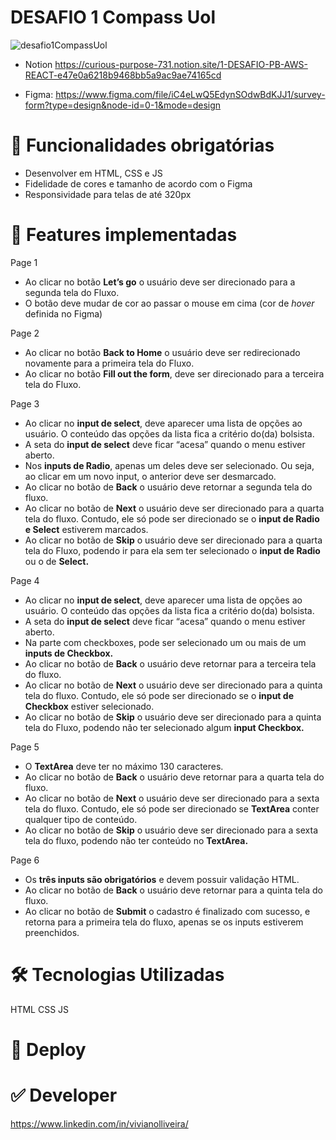 # DESAFIO 1 Compass Uol
![desafio1CompassUol](https://github.com/viviancol/desafio1CompassUol/assets/121408979/7a4b1a66-c166-458a-a8f1-64ef138d74c1)

- Notion
https://curious-purpose-731.notion.site/1-DESAFIO-PB-AWS-REACT-e47e0a6218b9468bb5a9ac9ae74165cd

- Figma:
https://www.figma.com/file/iC4eLwQ5EdynSOdwBdKJJ1/survey-form?type=design&node-id=0-1&mode=design


# 🔑 Funcionalidades obrigatórias

- Desenvolver em HTML, CSS e JS
- Fidelidade de cores e tamanho de acordo com o Figma
- Responsividade para telas de até 320px


# 🏁 Features implementadas
Page 1
- Ao clicar no botão **Let’s go** o usuário deve ser direcionado para a segunda tela do Fluxo.
- O botão deve mudar de cor ao passar o mouse em cima (cor de *hover* definida no Figma)

Page 2
- Ao clicar no botão **Back to Home** o usuário deve ser redirecionado novamente para a primeira tela do Fluxo.
- Ao clicar no botão **Fill out the form**, deve ser direcionado para a terceira tela do Fluxo.

Page 3
- Ao clicar no **input de select**, deve aparecer uma lista de opções ao usuário. O conteúdo das opções da lista fica a critério do(da) bolsista.
- A seta do **input de select** deve ficar “acesa” quando o menu estiver aberto.
- Nos **inputs de Radio**, apenas um deles deve ser selecionado. Ou seja, ao clicar em um novo input, o anterior deve ser desmarcado.
- Ao clicar no botão de **Back** o usuário deve retornar a segunda tela do fluxo.
- Ao clicar no botão de **Next** o usuário deve ser direcionado para a quarta tela do fluxo. Contudo, ele só pode ser direcionado se o **input de Radio e Select** estiverem marcados.
- Ao clicar no botão de **Skip** o usuário deve ser direcionado para a quarta tela do Fluxo, podendo ir para ela sem ter selecionado o **input de Radio** ou o de **Select.**

Page 4
- Ao clicar no **input de select**, deve aparecer uma lista de opções ao usuário. O conteúdo das opções da lista fica a critério do(da) bolsista.
- A seta do **input de select** deve ficar “acesa” quando o menu estiver aberto.
- Na parte com checkboxes, pode ser selecionado um ou mais de um **inputs de Checkbox.**
- Ao clicar no botão de **Back** o usuário deve retornar para a terceira tela do fluxo.
- Ao clicar no botão de **Next** o usuário deve ser direcionado para a quinta tela do fluxo. Contudo, ele só pode ser direcionado se o **input de Checkbox** estiver selecionado.
- Ao clicar no botão de **Skip** o usuário deve ser direcionado para a quinta tela do Fluxo, podendo não ter selecionado algum **input Checkbox.**

Page 5
- O **TextArea** deve ter no máximo 130 caracteres.
- Ao clicar no botão de **Back** o usuário deve retornar para a quarta tela do fluxo.
- Ao clicar no botão de **Next** o usuário deve ser direcionado para a sexta tela do fluxo. Contudo, ele só pode ser direcionado se **TextArea** conter qualquer tipo de conteúdo.
- Ao clicar no botão de **Skip** o usuário deve ser direcionado para a sexta tela do fluxo, podendo não ter conteúdo no **TextArea.**

Page 6
- Os **três inputs são obrigatórios** e devem possuir validação HTML.
- Ao clicar no botão de **Back** o usuário deve retornar para a quinta tela do fluxo.
- Ao clicar no botão de **Submit** o cadastro é finalizado com sucesso, e retorna para a primeira tela do fluxo, apenas se os inputs estiverem preenchidos.

# 🛠 Tecnologias Utilizadas

HTML
CSS
JS

# 🚀 Deploy 

# ✅ Developer
https://www.linkedin.com/in/vivianolliveira/
